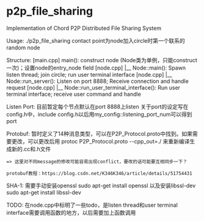 # p2p_file_sharing
Implementation of Chord P2P Distributed File Sharing System

Usage:
    ./p2p_file_sharing <contact point hostname>
    contact point为node加入circle时第一个联系的random node

Structure:
    [main.cpp]  main(): construct node (Node类为单例，只能construct一次)；设置node的entry_node field
    [node.cpp]     |__ Node::main(): Spawn listen thread; join circle; run user terminal interface
    [node.cpp]                  |__ Node::run_server(): Listen on port 8888; Receive connection and handle request
    [node.cpp]                  |__ Node::run_user_terminal_interface(): Run user terminal interface; receive user command and handle


Listen Port:
    目前暂定每个节点默认在port 8888上listen
    关于port的设定写在config.h中，include config.h以后用my_config::listening_port_num可以得到port

Protobuf:
    暂时定义了14种消息类型，可以在P2P_Protocol.proto中找到。如果需要更改，可以更改后用
        protoc P2P_Protocol.proto --cpp_out=./
    来重新编译生成新的.cc和.h文件

    => 这里对不同message的修改可能容易出现conflict，要改的话可能要互相同步一下？

    protobuf教程：https://blog.csdn.net/K346K346/article/details/51754431

SHA-1:
    需要手动安装openssl
        sudo apt-get install openssl
    以及安装libssl-dev
        sudo apt-get install libssl-dev

TODO: 在node.cpp中标明了一些todo，是listen thread和user terminal interface需要调用函数的地方，以后需要加上函数调用